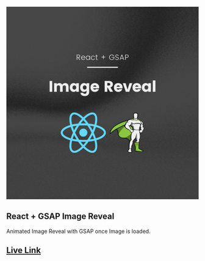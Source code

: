 ![Thumbnail](https://raw.githubusercontent.com/SeadSabanovic/Image-Reveal/main/src/readme.png)

## React + GSAP Image Reveal
Animated Image Reveal with GSAP once Image is loaded. 

## [Live Link](https://image-reveal-six.vercel.app/)
